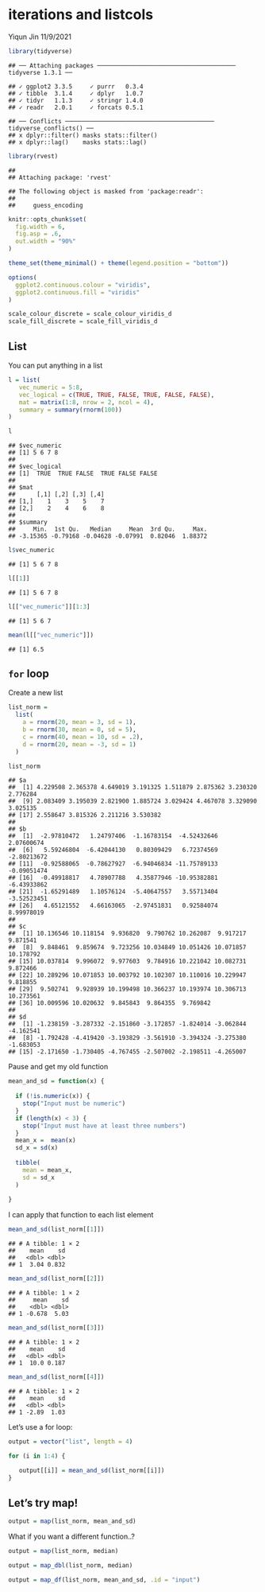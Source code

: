 iterations and listcols
================
Yiqun Jin
11/9/2021

``` r
library(tidyverse)
```

    ## ── Attaching packages ─────────────────────────────────────── tidyverse 1.3.1 ──

    ## ✓ ggplot2 3.3.5     ✓ purrr   0.3.4
    ## ✓ tibble  3.1.4     ✓ dplyr   1.0.7
    ## ✓ tidyr   1.1.3     ✓ stringr 1.4.0
    ## ✓ readr   2.0.1     ✓ forcats 0.5.1

    ## ── Conflicts ────────────────────────────────────────── tidyverse_conflicts() ──
    ## x dplyr::filter() masks stats::filter()
    ## x dplyr::lag()    masks stats::lag()

``` r
library(rvest)
```

    ## 
    ## Attaching package: 'rvest'

    ## The following object is masked from 'package:readr':
    ## 
    ##     guess_encoding

``` r
knitr::opts_chunk$set(
  fig.width = 6,
  fig.asp = .6,
  out.width = "90%"
)

theme_set(theme_minimal() + theme(legend.position = "bottom"))

options(
  ggplot2.continuous.colour = "viridis",
  ggplot2.continuous.fill = "viridis"
)

scale_colour_discrete = scale_colour_viridis_d
scale_fill_discrete = scale_fill_viridis_d
```

## List

You can put anything in a list

``` r
l = list(
   vec_numeric = 5:8,
   vec_logical = c(TRUE, TRUE, FALSE, TRUE, FALSE, FALSE),
   mat = matrix(1:8, nrow = 2, ncol = 4),
   summary = summary(rnorm(100))
)
```

``` r
l
```

    ## $vec_numeric
    ## [1] 5 6 7 8
    ## 
    ## $vec_logical
    ## [1]  TRUE  TRUE FALSE  TRUE FALSE FALSE
    ## 
    ## $mat
    ##      [,1] [,2] [,3] [,4]
    ## [1,]    1    3    5    7
    ## [2,]    2    4    6    8
    ## 
    ## $summary
    ##     Min.  1st Qu.   Median     Mean  3rd Qu.     Max. 
    ## -3.15365 -0.79168 -0.04628 -0.07991  0.82046  1.88372

``` r
l$vec_numeric
```

    ## [1] 5 6 7 8

``` r
l[[1]]
```

    ## [1] 5 6 7 8

``` r
l[["vec_numeric"]][1:3]
```

    ## [1] 5 6 7

``` r
mean(l[["vec_numeric"]])
```

    ## [1] 6.5

## `for` loop

Create a new list

``` r
list_norm = 
  list(
    a = rnorm(20, mean = 3, sd = 1),
    b = rnorm(30, mean = 0, sd = 5),
    c = rnorm(40, mean = 10, sd = .2),
    d = rnorm(20, mean = -3, sd = 1)
  )
```

``` r
list_norm
```

    ## $a
    ##  [1] 4.229508 2.365378 4.649019 3.191325 1.511879 2.875362 3.230320 2.776284
    ##  [9] 2.083409 3.195039 2.821900 1.885724 3.029424 4.467078 3.329090 3.025135
    ## [17] 2.558647 3.815326 2.211216 3.530382
    ## 
    ## $b
    ##  [1]  -2.97810472   1.24797406  -1.16783154  -4.52432646   2.07600674
    ##  [6]   5.59246804  -6.42044130   0.80309429   6.72374569  -2.80213672
    ## [11]  -0.92588065  -0.78627927  -6.94046834 -11.75789133  -0.09051474
    ## [16]  -0.49918817   4.78907788   4.35877946 -10.95382881  -6.43933862
    ## [21]  -1.65291489   1.10576124  -5.40647557   3.55713404  -3.52523451
    ## [26]   4.65121552   4.66163065  -2.97451831   0.92584074   8.99978019
    ## 
    ## $c
    ##  [1] 10.136546 10.118154  9.936820  9.790762 10.262087  9.917217  9.871541
    ##  [8]  9.848461  9.859674  9.723256 10.034849 10.051426 10.071857 10.178792
    ## [15] 10.037814  9.996072  9.977603  9.784916 10.221042 10.082731  9.872466
    ## [22] 10.289296 10.071853 10.003792 10.102307 10.110016 10.229947  9.818855
    ## [29]  9.502741  9.928939 10.199498 10.366237 10.193974 10.306713 10.273561
    ## [36] 10.009596 10.020632  9.845843  9.864355  9.769842
    ## 
    ## $d
    ##  [1] -1.238159 -3.287332 -2.151860 -3.172857 -1.824014 -3.062844 -4.162541
    ##  [8] -1.792428 -4.419420 -3.193829 -3.561910 -3.394324 -3.275380 -1.683053
    ## [15] -2.171650 -1.730405 -4.767455 -2.507002 -2.198511 -4.265007

Pause and get my old function

``` r
mean_and_sd = function(x) {
  
  if (!is.numeric(x)) {
    stop("Input must be numeric")
  }
  if (length(x) < 3) {
    stop("Input must have at least three numbers")
  }
  mean_x =  mean(x)
  sd_x = sd(x)
  
  tibble(
    mean = mean_x,
    sd = sd_x
  )
  
}
```

I can apply that function to each list element

``` r
mean_and_sd(list_norm[[1]])
```

    ## # A tibble: 1 × 2
    ##    mean    sd
    ##   <dbl> <dbl>
    ## 1  3.04 0.832

``` r
mean_and_sd(list_norm[[2]])
```

    ## # A tibble: 1 × 2
    ##     mean    sd
    ##    <dbl> <dbl>
    ## 1 -0.678  5.03

``` r
mean_and_sd(list_norm[[3]])
```

    ## # A tibble: 1 × 2
    ##    mean    sd
    ##   <dbl> <dbl>
    ## 1  10.0 0.187

``` r
mean_and_sd(list_norm[[4]])
```

    ## # A tibble: 1 × 2
    ##    mean    sd
    ##   <dbl> <dbl>
    ## 1 -2.89  1.03

Let’s use a for loop:

``` r
output = vector("list", length = 4)

for (i in 1:4) {
  
   output[[i]] = mean_and_sd(list_norm[[i]])
}
```

## Let’s try map!

``` r
output = map(list_norm, mean_and_sd)
```

What if you want a different function..?

``` r
output = map(list_norm, median)
```

``` r
output = map_dbl(list_norm, median)
```

``` r
output = map_df(list_norm, mean_and_sd, .id = "input")
```
